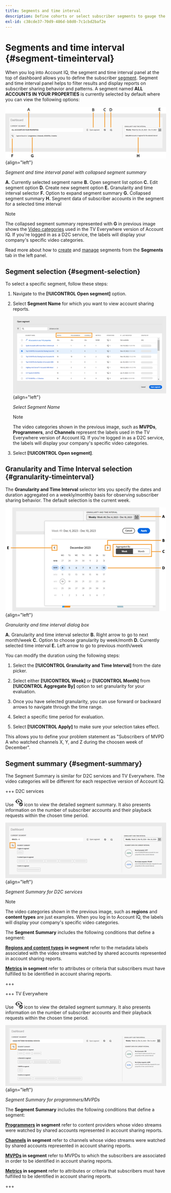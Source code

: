 ```yaml
---
title: Segments and time interval
description: Define cohorts or select subscriber segments to gauge the account sharing possibilities and patterns of your channel viewers to use graphical tools and reports in Account IQ.
exl-id: c38cde37-70d9-486d-b8d0-7c1cbd2baf2e
---
```


# Segments and time interval {#segment-timeinterval}

When you log into Account IQ, the segment and time interval panel at the top of dashboard allows you to define the subscriber [segment](product-concepts.md#segmet-def). Segment and time interval panel helps to filter results and display reports on subscriber sharing behavior and patterns. A segment named **ALL ACCOUNTS IN YOUR PROPERTIES** is currently selected by default where you can view the following options:

![](assets/new-segment-selector-collapsed.png){align="left"}

 *Segment and time interval panel with collapsed segment summary*
 
**A.** Currently selected segment name **B.** Open segment list option **C.** Edit segment option **D.** Create new segment option **E.** Granularity and time interval selector **F.** Option to expand segment summary **G.** Collapsed segment summary **H.** Segment data of subscriber accounts in the segment for a selected time interval

>[!NOTE]
>
> The collapsed segment summary represented with **G** in previous image shows the [Video categories](product-concepts.md#video-category-def) used in the TV Everywhere version of Account IQ. If you're logged in as a D2C service, the labels will display your company's specific video categories.

Read more about how to [create](work-with-segments.md#create-new-segment) and [manage](work-with-segments.md#manage-segment) segments from the **Segments** tab in the left panel.

## Segment selection {#segment-selection}

To select a specific segment, follow these steps:

1. Navigate to the **[!UICONTROL Open segment]** option.
1. Select **Segment Name** for which you want to view account sharing reports.

   ![](assets/open-segment.png){align="left"}

   *Select Segment Name*

   >[!NOTE]
   >
   > The video categories shown in the previous image, such as **MVPDs**, **Programmers**, and **Channels** represent the labels used in the TV Everywhere version of Account IQ. If you're logged in as a D2C service, the labels will display your company's specific video categories.

1. Select **[!UICONTROL Open segment]**.


## Granularity and Time Interval selection {#granularity-timeinterval}

The **Granularity and Time Interval** selector lets you specify the dates and duration aggregated on a weekly/monthly basis for observing subscriber sharing behavior. The default selection is the current week. 

![Granularity and time interval](assets/granularity-timeinterval-weekwise.png){align="left"}

*Granularity and time interval dialog box*

**A.** Granularity and time interval selector **B.** Right arrow to go to next month/week **C.** Option to choose granularity by week/month **D.** Currently selected time interval **E.** Left arrow to go to previous month/week

You can modify the duration using the following steps:

1. Select the **[!UICONTROL Granularity and Time Interval]** from the date picker.

1. Select either **[!UICONTROL Week]** or **[!UICONTROL Month]** from **[!UICONTROL Aggregate By]** option to set granularity for your evaluation.

1. Once you have selected granularity, you can use forward or backward arrows to navigate through the time range.

1. Select a specific time period for evaluation.

1. Select **[!UICONTROL Apply]** to make sure your selection takes effect.

This allows you to define your problem statement as "Subscribers of MVPD A who watched channels X, Y, and Z during the choosen week of December".

## Segment summary {#segment-summary}

The Segment Summary is similar for D2C services and TV Everywhere. The video categories will be different for each respective version of Account IQ.

+++ D2C services

Use <img alt= "expand segment summary" src="./assets/expand-segment-summary.svg" width="25"> icon to view the detailed segment summary. It also presents information on the number of subscriber accounts and their playback requests within the chosen time period.

![](assets/segment-panel-d2c.png){align="left"}

*Segment Summary for D2C services*

>[!NOTE]
>
>The video categories shown in the previous image, such as **regions** and **content types** are just examples. When you log in to Account IQ, the labels will display your company's specific video categories.

The **Segment Summary** includes the following conditions that define a segment:

**[Regions and content types](product-concepts.md#video-category-def) in segment** refer to the metadata labels associated with the video streams watched by shared accounts represented in account sharing reports. 

**[Metrics](product-concepts.md#metric) in segment** refer to attributes or criteria that subscribers must have fulfilled to be identified in account sharing reports.

+++

+++ TV Everywhere

Use <img alt= "expand segment summary" src="./assets/expand-segment-summary.svg" width="25"> icon to view the detailed segment summary. It also presents information on the number of subscriber accounts and their playback requests within the chosen time period.

![](assets/segment-panel-programmers-mvpd.png){align="left"}

*Segment Summary for programmers/MVPDs*

The **Segment Summary** includes the following conditions that define a segment:

**[Programmers](product-concepts.md#programmer-def) in segment**  refer to content providers whose video streams were watched by shared accounts represented in account sharing reports.

**[Channels](product-concepts.md#channel-def) in segment** refer to channels whose video streams were watched by shared accounts represented in account sharing reports.

**[MVPDs](product-concepts.md#mvpd-def) in segment** refer to MVPDs to which the subscribers are associated in order to be identified in account sharing reports.

**[Metrics](product-concepts.md#metric) in segment** refer to attributes or criteria that subscribers must have fulfilled to be identified in account sharing reports.

+++
